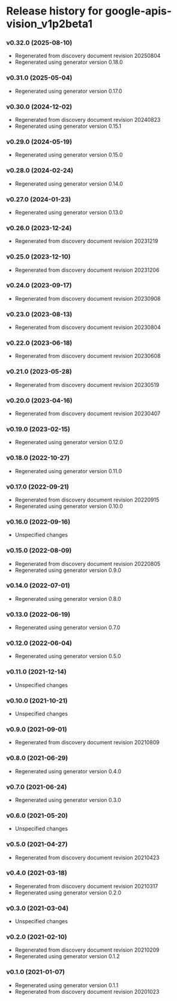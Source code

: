 # Release history for google-apis-vision_v1p2beta1

### v0.32.0 (2025-08-10)

* Regenerated from discovery document revision 20250804
* Regenerated using generator version 0.18.0

### v0.31.0 (2025-05-04)

* Regenerated using generator version 0.17.0

### v0.30.0 (2024-12-02)

* Regenerated from discovery document revision 20240823
* Regenerated using generator version 0.15.1

### v0.29.0 (2024-05-19)

* Regenerated using generator version 0.15.0

### v0.28.0 (2024-02-24)

* Regenerated using generator version 0.14.0

### v0.27.0 (2024-01-23)

* Regenerated using generator version 0.13.0

### v0.26.0 (2023-12-24)

* Regenerated from discovery document revision 20231219

### v0.25.0 (2023-12-10)

* Regenerated from discovery document revision 20231206

### v0.24.0 (2023-09-17)

* Regenerated from discovery document revision 20230908

### v0.23.0 (2023-08-13)

* Regenerated from discovery document revision 20230804

### v0.22.0 (2023-06-18)

* Regenerated from discovery document revision 20230608

### v0.21.0 (2023-05-28)

* Regenerated from discovery document revision 20230519

### v0.20.0 (2023-04-16)

* Regenerated from discovery document revision 20230407

### v0.19.0 (2023-02-15)

* Regenerated using generator version 0.12.0

### v0.18.0 (2022-10-27)

* Regenerated using generator version 0.11.0

### v0.17.0 (2022-09-21)

* Regenerated from discovery document revision 20220915
* Regenerated using generator version 0.10.0

### v0.16.0 (2022-09-16)

* Unspecified changes

### v0.15.0 (2022-08-09)

* Regenerated from discovery document revision 20220805
* Regenerated using generator version 0.9.0

### v0.14.0 (2022-07-01)

* Regenerated using generator version 0.8.0

### v0.13.0 (2022-06-19)

* Regenerated using generator version 0.7.0

### v0.12.0 (2022-06-04)

* Regenerated using generator version 0.5.0

### v0.11.0 (2021-12-14)

* Unspecified changes

### v0.10.0 (2021-10-21)

* Unspecified changes

### v0.9.0 (2021-09-01)

* Regenerated from discovery document revision 20210809

### v0.8.0 (2021-06-29)

* Regenerated using generator version 0.4.0

### v0.7.0 (2021-06-24)

* Regenerated using generator version 0.3.0

### v0.6.0 (2021-05-20)

* Unspecified changes

### v0.5.0 (2021-04-27)

* Regenerated from discovery document revision 20210423

### v0.4.0 (2021-03-18)

* Regenerated from discovery document revision 20210317
* Regenerated using generator version 0.2.0

### v0.3.0 (2021-03-04)

* Unspecified changes

### v0.2.0 (2021-02-10)

* Regenerated from discovery document revision 20210209
* Regenerated using generator version 0.1.2

### v0.1.0 (2021-01-07)

* Regenerated using generator version 0.1.1
* Regenerated from discovery document revision 20201023

